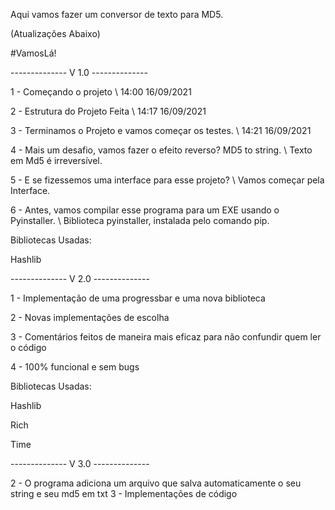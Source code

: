 Aqui vamos fazer um conversor de texto para MD5.

(Atualizações Abaixo)

#VamosLá!

-------------- V 1.0 --------------

1 - Começando o projeto \\ 14:00 16/09/2021

2 - Estrutura do Projeto Feita \\ 14:17 16/09/2021

3 - Terminamos o Projeto e vamos começar os testes. \\ 14:21 16/09/2021

4 - Mais um desafio, vamos fazer o efeito reverso? MD5 to string. \\ Texto em Md5 é irreversível.

5 - E se fizessemos uma interface para esse projeto? \\ Vamos começar pela Interface.

6 - Antes, vamos compilar esse programa para um EXE usando o Pyinstaller. \\ Biblioteca pyinstaller, instalada pelo comando pip.


Bibliotecas Usadas: 

Hashlib


-------------- V 2.0 --------------


1 - Implementação de uma progressbar e uma nova biblioteca

2 - Novas implementações de escolha

3 - Comentários feitos de maneira mais eficaz para não confundir quem ler o código

4 - 100% funcional e sem bugs


Bibliotecas Usadas: 

Hashlib 

Rich

Time


-------------- V 3.0 --------------

2 - O programa adiciona um arquivo que salva automaticamente o seu string e seu md5 em txt
3 - Implementações de código




